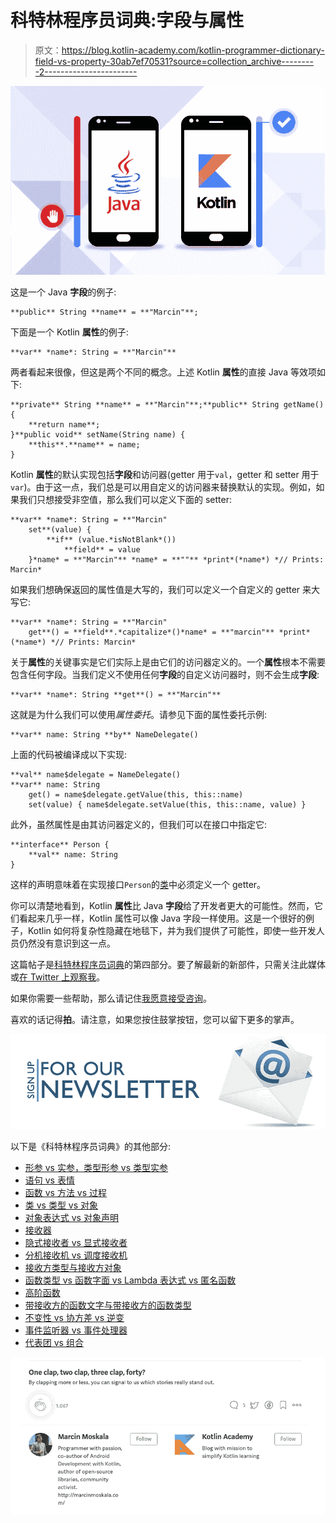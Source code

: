 # 科特林程序员词典:字段与属性

> 原文：<https://blog.kotlin-academy.com/kotlin-programmer-dictionary-field-vs-property-30ab7ef70531?source=collection_archive---------2----------------------->

![](img/8596f1db3340a1eb875182b10a682947.png)

这是一个 Java **字段**的例子:

```
**public** String **name** = **"Marcin"**;
```

下面是一个 Kotlin **属性**的例子:

```
**var** *name*: String = **"Marcin"**
```

两者看起来很像，但这是两个不同的概念。上述 Kotlin **属性**的直接 Java 等效项如下:

```
**private** String **name** = **"Marcin"**;**public** String getName() {
    **return name**;
}**public void** setName(String name) {
    **this**.**name** = name;
}
```

Kotlin **属性**的默认实现包括**字段**和访问器(getter 用于`val`，getter 和 setter 用于`var`)。由于这一点，我们总是可以用自定义的访问器来替换默认的实现。例如，如果我们只想接受非空值，那么我们可以定义下面的 setter:

```
**var** *name*: String = **"Marcin"
    set**(value) {
        **if** (value.*isNotBlank*())
            **field** = value
    }*name* = **"Marcin"** *name* = **""** *print*(*name*) *// Prints: Marcin*
```

如果我们想确保返回的属性值是大写的，我们可以定义一个自定义的 getter 来大写它:

```
**var** *name*: String = **"Marcin"
    get**() = **field**.*capitalize*()*name* = **"marcin"** *print*(*name*) *// Prints: Marcin*
```

关于**属性**的关键事实是它们实际上是由它们的访问器定义的。一个**属性**根本不需要包含任何字段。当我们定义不使用任何**字段**的自定义访问器时，则不会生成**字段**:

```
**var** *name*: String **get**() = **"Marcin"**
```

这就是为什么我们可以使用*属性委托*。请参见下面的属性委托示例:

```
**var** name: String **by** NameDelegate()
```

上面的代码被编译成以下实现:

```
**val** name$delegate = NameDelegate()
**var** name: String
    get() = name$delegate.getValue(this, this::name)
    set(value) { name$delegate.setValue(this, this::name, value) }
```

此外，虽然属性是由其访问器定义的，但我们可以在接口中指定它:

```
**interface** Person {
    **val** name: String
}
```

这样的声明意味着在实现接口`Person`的[类](/programmer-dictionary-class-vs-type-vs-object-e6d1f74d1e2e)中必须定义一个 getter。

你可以清楚地看到，Kotlin **属性**比 Java **字段**给了开发者更大的可能性。然而，它们看起来几乎一样，Kotlin 属性可以像 Java 字段一样使用。这是一个很好的例子，Kotlin 如何将复杂性隐藏在地毯下，并为我们提供了可能性，即使一些开发人员仍然没有意识到这一点。

这篇帖子是[科特林程序员词典](https://medium.com/kotlin-academy/kotlin-programmer-dictionary-2cb67fff1fe2)的第四部分。要了解最新的新部件，只需关注此媒体或[在 Twitter 上观察我](https://twitter.com/marcinmoskala)。

如果你需要一些帮助，那么请记住[我愿意接受咨询](https://medium.com/@marcinmoskala/ive-just-opened-up-for-online-consultations-640349aaba55)。

喜欢的话记得**拍**。请注意，如果您按住鼓掌按钮，您可以留下更多的掌声。

[![](img/5ce68714efe3efc036e06786166954ff.png)](http://eepurl.com/diMmGv)

以下是《科特林程序员词典》的其他部分:

*   [形参 vs 实参，类型形参 vs 类型实参](https://medium.com/kotlin-academy/programmer-dictionary-parameter-vs-argument-type-parameter-vs-type-argument-b965d2cc6929)
*   [语句 vs 表情](https://medium.com/kotlin-academy/kotlin-programmer-dictionary-statement-vs-expression-e6743ba1aaa0)
*   [函数 vs 方法 vs 过程](https://medium.com/kotlin-academy/kotlin-programmer-dictionary-function-vs-method-vs-procedure-c0216642ee87)
*   [类 vs 类型 vs 对象](/programmer-dictionary-class-vs-type-vs-object-e6d1f74d1e2e)
*   [对象表达式 vs 对象声明](/kotlin-programmer-dictionary-object-expression-vs-object-declaration-791b183ad16b)
*   [接收器](/programmer-dictionary-receiver-b085b1620890)
*   [隐式接收者 vs 显式接收者](/programmer-dictionary-implicit-receiver-vs-explicit-receiver-da638de31f3c)
*   [分机接收机 vs 调度接收机](/programmer-dictionary-extension-receiver-vs-dispatch-receiver-cd154e57e277)
*   [接收方类型与接收方对象](/programmer-dictionary-receiver-type-vs-receiver-object-575d2705ddd9)
*   [函数类型 vs 函数字面 vs Lambda 表达式 vs 匿名函数](/kotlin-programmer-dictionary-function-type-vs-function-literal-vs-lambda-expression-vs-anonymous-edc97e8873e)
*   [高阶函数](/programmer-dictionary-higher-order-function-9cadb07df94e)
*   [带接收方的函数文字与带接收方的函数类型](/programmer-dictionary-function-literal-with-receiver-vs-function-type-with-receiver-cc21dba0f4ff)
*   [不变性 vs 协方差 vs 逆变](/kotlin-generics-variance-modifiers-36b82c7caa39)
*   [事件监听器 vs 事件处理器](/programmer-dictionary-event-listener-vs-event-handler-305c667d0e3c)
*   [代表团 vs 组合](/programmer-dictionary-delegation-vs-composition-3025d9e8ae3d)

![](img/f36a792ac0eb95fc577e6f4125dba956.png)